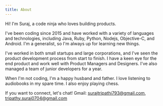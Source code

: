 ```yaml
---
title: About
---
```


Hi! I'm Suraj, a code ninja who loves building products.

I've been coding since 2015 and have worked with a variety of languages and technologies, including Java, Ruby, Python, Nodejs, Objective-C, and Android. I'm a generalist, so I'm always up for learning new things.

I've worked in both small startups and large corporations, and I've seen the product development process from start to finish. I have a keen eye for the end product and work well with Product Managers and Designers. I've also managed a team of junior developers for a year.

When I'm not coding, I'm a happy husband and father. I love listening to audiobooks in my spare time. I also enjoy playing chess.

If you want to connect, let's chat!
Gmail: surajtripathi793@gmail.com, tripathy.suraj0704@gmail.com

